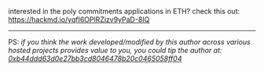 interested in the poly commitments applications in ETH? check this out: https://hackmd.io/yqfI6OPlRZizv9yPaD-8IQ

---------------------------------------
PS: *if you think the work developed/modified by this author across various hosted projects provides value to you, you could tip the author at: [0xb44ddd63d0e27bb3cd8046478b20c0465058ff04](https://etherscan.io/address/0xb44ddd63d0e27bb3cd8046478b20c0465058ff04)*
<!---
g11in/g11in is a ✨ special ✨ repository because its `README.md` (this file) appears on your GitHub profile.
You can click the Preview link to take a look at your changes.
--->
